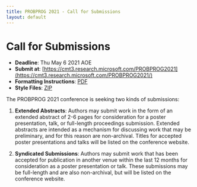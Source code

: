 ```yaml
---
title: PROBPROG 2021 - Call for Submissions
layout: default
---
```


# Call for Submissions

- **Deadline**: Thu May 6 2021 AOE
- **Submit at**: [https://cmt3.research.microsoft.com/PROBPROG2021](https://cmt3.research.microsoft.com/PROBPROG2021/)
- **Formatting Instructions**: [PDF](/2021/probprog-2021-instructions.pdf)
- **Style Files**: [ZIP](/2021/probprog-2021-style.zip)

The PROBPROG 2021 conference is seeking two kinds of submissions:

1. **Extended Abstracts**: Authors may submit work in the form of an extended abstract of 2-6 pages for consideration for a poster presentation, talk, or full-length proceedings submission. Extended abstracts are intended as a mechanism for discussing work that may be preliminary, and for this reason are non-archival. Titles for accepted poster presentations and talks will be listed on the conference website. 

2. **Syndicated Submissions**: Authors may submit work that has been accepted for publication in another venue within the last 12 months for consideration as a poster presentation or talk. These submissions may be full-length and are also non-archival, but will be listed on the conference website.

